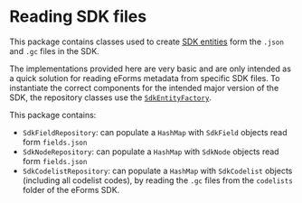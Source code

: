 # Reading SDK files

This package contains classes used to create [SDK entities](../entity/) form the `.json` and `.gc` files in the SDK.  

The implementations provided here are very basic and are only intended as a quick solution for reading eForms metadata from specific SDK files. To instantiate the correct components for the intended major version of the SDK, the repository classes use the [`SdkEntityFactory`](../entity/SdkEntityFactory.java).


This package contains:

* `SdkFieldRepository`: can populate a `HashMap` with `SdkField` objects read form `fields.json`
* `SdkNodeRepository`: can populate a `HashMap` with `SdkNode` objects read form `fields.json`
* `SdkCodelistRepository`: can populate a `HashMap` with `SdkCodelist` objects (including all codelist codes), by reading the `.gc` files from the `codelists` folder of the eForms SDK.